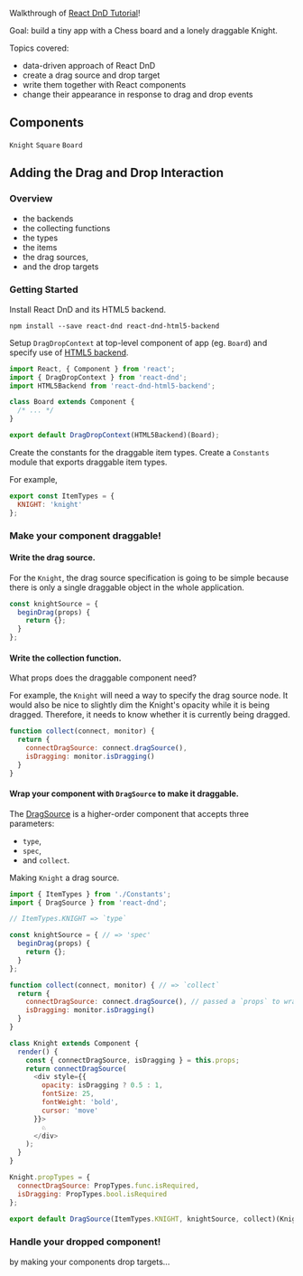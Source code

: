 Walkthrough of [React DnD Tutorial](http://react-dnd.github.io/react-dnd/docs-tutorial.html)!

Goal: build a tiny app with a Chess board and a lonely draggable Knight.

Topics covered:

+ data-driven approach of React DnD
+ create a drag source and drop target
+ write them together with React components
+ change their appearance in response to drag and drop events

## Components

`Knight`
`Square`
`Board`

## Adding the Drag and Drop Interaction

### Overview
+ the backends
+ the collecting functions
+ the types
+ the items
+ the drag sources,
+ and the drop targets

### Getting Started

Install React DnD and its HTML5 backend.

```
npm install --save react-dnd react-dnd-html5-backend
```

Setup `DragDropContext` at top-level component of app (eg. `Board`) and specify use of [HTML5 backend](http://react-dnd.github.io/react-dnd/docs-html5-backend.html).

```js
import React, { Component } from 'react';
import { DragDropContext } from 'react-dnd';
import HTML5Backend from 'react-dnd-html5-backend';

class Board extends Component {
  /* ... */
}

export default DragDropContext(HTML5Backend)(Board);
```

Create the constants for the draggable item types. Create a `Constants` module that exports draggable item types.

For example,
```js
export const ItemTypes = {
  KNIGHT: 'knight'
};
```

### Make your component draggable!

#### Write the drag source.

For the `Knight`, the drag source specification is going to be simple because there is only a single draggable object in the whole application.

```js
const knightSource = {
  beginDrag(props) {
    return {};
  }
};
```

#### Write the collection function.
What props does the draggable component need?

For example, the `Knight` will need a way to specify the drag source node. It would also be nice to slightly dim the Knight's opacity while it is being dragged. Therefore, it needs to know whether it is currently being dragged.

```js
function collect(connect, monitor) {
  return {
    connectDragSource: connect.dragSource(),
    isDragging: monitor.isDragging()
  }
}
```

#### Wrap your component with `DragSource` to make it draggable.

The [DragSource](http://react-dnd.github.io/react-dnd/docs-drag-source.html) is a higher-order component that accepts three parameters:
+ `type`,
+ `spec`,
+ and `collect`.

Making `Knight` a drag source.

```js
import { ItemTypes } from './Constants';
import { DragSource } from 'react-dnd';

// ItemTypes.KNIGHT => `type`

const knightSource = { // => 'spec'
  beginDrag(props) {
    return {};
  }
};

function collect(connect, monitor) { // => `collect`
  return {
    connectDragSource: connect.dragSource(), // passed a `props` to wrapped component
    isDragging: monitor.isDragging()
  }
}

class Knight extends Component {
  render() {
    const { connectDragSource, isDragging } = this.props;
    return connectDragSource(
      <div style={{
        opacity: isDragging ? 0.5 : 1,
        fontSize: 25,
        fontWeight: 'bold',
        cursor: 'move'
      }}>
        ♘
      </div>
    );
  }
}

Knight.propTypes = {
  connectDragSource: PropTypes.func.isRequired,
  isDragging: PropTypes.bool.isRequired
};

export default DragSource(ItemTypes.KNIGHT, knightSource, collect)(Knight);
```

### Handle your dropped component!
by making your components drop targets...
